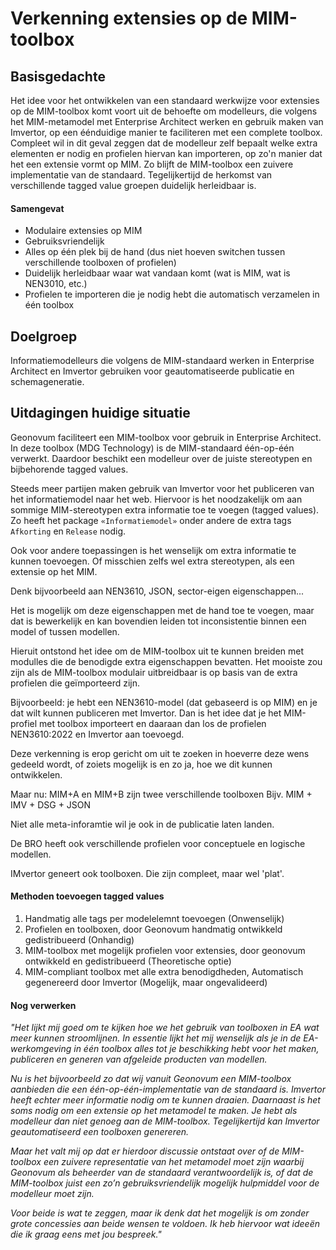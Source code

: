 # Verkenning extensies op de MIM-toolbox

## Basisgedachte
Het idee voor het ontwikkelen van een standaard werkwijze voor extensies op de MIM-toolbox komt voort uit de behoefte om modelleurs, die volgens het MIM-metamodel met Enterprise Architect werken en gebruik maken van Imvertor, op een éénduidige manier te faciliteren met een complete toolbox. 
Compleet wil in dit geval zeggen dat de modelleur zelf bepaalt welke extra elementen er nodig en profielen hiervan kan importeren, op zo'n manier dat het een extensie vormt op MIM. Zo blijft de MIM-toolbox een zuivere implementatie van de standaard. Tegelijkertijd de herkomst van verschillende tagged value groepen duidelijk herleidbaar is. 

#### Samengevat

 - Modulaire extensies op MIM
 - Gebruiksvriendelijk
 - Alles op één plek bij de hand (dus niet hoeven switchen tussen verschillende toolboxen of profielen)
 - Duidelijk herleidbaar waar wat vandaan komt (wat is MIM, wat is NEN3010, etc.)
 - Profielen te importeren die je nodig hebt die automatisch verzamelen in één toolbox

## Doelgroep

Informatiemodelleurs die volgens de MIM-standaard werken in Enterprise Architect en Imvertor gebruiken voor geautomatiseerde publicatie en schemageneratie.

## Uitdagingen huidige situatie

Geonovum faciliteert een MIM-toolbox voor gebruik in Enterprise Architect. In deze toolbox (MDG Technology) is de MIM-standaard één-op-één verwerkt. Daardoor beschikt een modelleur over de juiste stereotypen en bijbehorende tagged values.

Steeds meer partijen maken gebruik van Imvertor voor het publiceren van het informatiemodel naar het web. Hiervoor is het noodzakelijk om aan sommige MIM-stereotypen extra informatie toe te voegen (tagged values). Zo heeft het package `«Informatiemodel»` onder andere de extra tags `Afkorting` en `Release` nodig.

Ook voor andere toepassingen is het wenselijk om extra informatie te kunnen toevoegen. Of misschien zelfs wel extra stereotypen, als een extensie op het MIM. 

Denk bijvoorbeeld aan NEN3610, JSON, sector-eigen eigenschappen... 

Het is mogelijk om deze eigenschappen met de hand toe te voegen, maar dat is bewerkelijk en kan bovendien leiden tot inconsistentie binnen een model of tussen modellen. 

Hieruit ontstond het idee om de MIM-toolbox uit te kunnen breiden met modulles die de benodigde extra eigenschappen bevatten. Het mooiste zou zijn als de MIM-toolbox modulair uitbreidbaar is op basis van de extra profielen die geïmporteerd zijn.

Bijvoorbeeld: je hebt een NEN3610-model (dat gebaseerd is op MIM) en je dat wilt kunnen publiceren met Imvertor. Dan is het idee dat je het MIM-profiel met toolbox importeert en daaraan dan los de profielen NEN3610:2022 en Imvertor aan toevoegd. 

Deze verkenning is erop gericht om uit te zoeken in hoeverre deze wens gedeeld wordt, of zoiets mogelijk is en zo ja, hoe we dit kunnen ontwikkelen.

Maar nu: MIM+A en MIM+B zijn twee verschillende toolboxen
Bijv. MIM + IMV + DSG + JSON

Niet alle meta-inforamtie wil je ook in de publicatie laten landen.

De BRO heeft ook verschillende profielen voor conceptuele en logische modellen.

IMvertor geneert ook toolboxen. Die zijn compleet, maar wel 'plat'.

#### Methoden toevoegen tagged values
 1. Handmatig alle tags per modelelemnt toevoegen (Onwenselijk)
 1. Profielen en toolboxen, door Geonovum handmatig ontwikkeld gedistribueerd (Onhandig)
 1. MIM-toolbox met mogelijk profielen voor extensies, door geonovum ontwikkeld en gedistribueerd (Theoretische optie)
 1. MIM-compliant toolbox met alle extra benodigdheden, Automatisch gegenereerd door Imvertor (Mogelijk, maar ongevalideerd)

 
#### Nog verwerken
_"Het lijkt mij goed om te kijken hoe we het gebruik van toolboxen in EA wat meer kunnen stroomlijnen. In essentie lijkt het mij wenselijk als je in de EA-werkomgeving in één toolbox alles tot je beschikking hebt voor het maken, publiceren en generen van afgeleide producten van modellen._

_Nu is het bijvoorbeeld zo dat wij vanuit Geonovum een MIM-toolbox aanbieden die een één-op-één-implementatie van de standaard is. Imvertor heeft echter meer informatie nodig om te kunnen draaien. Daarnaast is het soms nodig om een extensie op het metamodel te maken. Je hebt als modelleur dan niet genoeg aan de MIM-toolbox. Tegelijkertijd kan Imvertor geautomatiseerd een toolboxen genereren._

_Maar het valt mij op dat er hierdoor discussie ontstaat over of de MIM-toolbox een zuivere representatie van het metamodel moet zijn waarbij Geonovum als beheerder van de standaard verantwoordelijk is, of dat de MIM-toolbox juist een zo’n gebruiksvriendelijk mogelijk hulpmiddel voor de modelleur moet zijn._

_Voor beide is wat te zeggen, maar ik denk dat het mogelijk is om zonder grote concessies aan beide wensen te voldoen. Ik heb hiervoor wat ideeën die ik graag eens met jou bespreek."_